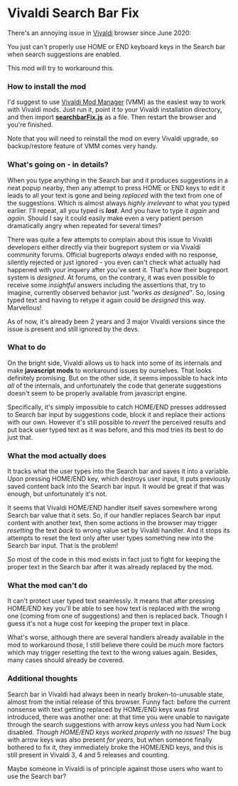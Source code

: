 # Vivaldi Search Bar Fix

There's an annoying issue in [Vivaldi](http://vivaldi.com) browser since June 2020:

You just can't properly use HOME or END keyboard keys in the Search bar when search suggestions are enabled.

This mod will try to workaround this.

### How to install the mod

I'd suggest to use [Vivaldi Mod Manager](https://gitlab.com/Neur0toxine/vivaldimodmanager) (VMM) as the easiest way to work with Vivaldi mods. Just run it, point it to your Vivaldi installation directory, and then import **[searchbarFix.js](https://github.com/rand256/vivaldi-search-bar-fix/blob/main/searchbarFix.js)** as a file. Then restart the browser and you're finished.

Note that you will need to reinstall the mod on every Vivaldi upgrade, so backup/restore feature of VMM comes very handy.

### What's going on - in details?

When you type anything in the Search bar and it produces suggestions in a neat popup nearby, then any attempt to press HOME or END keys to edit it leads to all your text is gone and being  _replaced_ with the text from one of the suggestions. Which is almost always _highly irrelevant_ to what you typed earlier. I'll repeat, all you typed is **_lost_**. And you have to type it _again_ and _again_. Should I say it could easily make even a very patient person dramatically angry when repeated for several times?

There was quite a few attempts to complain about this issue to Vivaldi developers either directly via their bugreport system or via Vivaldi community forums. Official bugreports _always_ ended with no response, silently rejected or just ignored - you even can't check what actually had happened with your inquery after you've sent it. That's how their bugreport system is _designed_. At forums, on the contrary, it was even possible to receive some _insightful_ answers including the assertions that, try to imagine, currently observed behavior just _"works as designed"_. So, losing typed text and having to retype it again could be _designed_ this way. Marvellous!

As of now, it's already been 2 years and 3 major Vivaldi versions since the issue is present and still ignored by the devs.

### What to do

On the bright side, Vivaldi allows us to hack into some of its internals and make **javascript mods** to workaround issues by ourselves. That looks definitely promising. But on the other side, it seems impossible to hack into _all_ of the internals, and unfortunately the code that generate suggestions doesn't seem to be properly available from javascript engine.

Specifically, it's simply impossible to catch HOME/END presses addressed to Search bar input by suggestions code, block it and replace their actions with our own. However it's still possible to _revert_ the perceived results and put back user typed text as it was before, and this mod tries its best to do just that.

### What the mod actually does

It tracks what the user types into the Search bar and saves it into a variable. Upon pressing HOME/END key, which destroys user input, it puts previously saved content back into the Search bar input. It would be great if that was enough, but unfortunately it's not.

It seems that Vivaldi HOME/END handler itself saves somewhere wrong Search bar value that it sets. So, if our handler replaces Search bar input content with another text, then some actions in the browser may trigger _resetting_ the text _back_ to wrong value set by Vivaldi handler. And it stops its attempts to reset the text only after user types something new into the Search bar input. That is the problem!

So most of the code in this mod exists in fact just to fight for keeping the proper text in the Search bar after it was already replaced by the mod.

### What the mod can't do

It can't protect user typed text seamlessly. It means that after pressing HOME/END key you'll be able to see how text is replaced with the wrong one (coming from one of suggestions) and then is replaced back. Though I guess it's not a huge cost for keeping the proper text in place.

What's worse, although there are several handlers already available in the mod to workaround those, I still believe there could be much more factors which may trigger resetting the text to the wrong values again. Besides, many cases should already be covered.

### Additional thoughts

Search bar in Vivaldi had always been in nearly broken-to-unusable state, almost from the initial release of this browser. 
Funny fact: before the current nonsense with text getting replaced by HOME/END keys was first introduced, there was another one: at that time you were unable to navigate through the search suggestions with arrow keys _unless_ you had Num Lock disabled. _Though HOME/END keys worked properly with no issues!_ The bug with arrow keys was also present _for years_, but when someone finally bothered to fix it, they immediately broke the HOME/END keys, and this is still present in Vivaldi 3, 4 and 5 releases and counting.

Maybe someone in Vivaldi is of principle against those users who want to use the Search bar?
